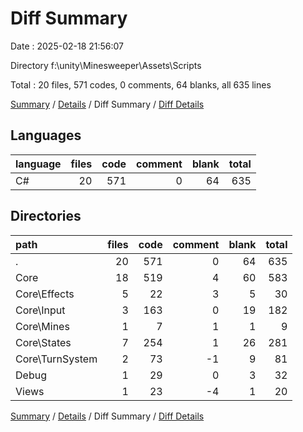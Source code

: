 # Diff Summary

Date : 2025-02-18 21:56:07

Directory f:\\unity\\Minesweeper\\Assets\\Scripts

Total : 20 files,  571 codes, 0 comments, 64 blanks, all 635 lines

[Summary](results.md) / [Details](details.md) / Diff Summary / [Diff Details](diff-details.md)

## Languages
| language | files | code | comment | blank | total |
| :--- | ---: | ---: | ---: | ---: | ---: |
| C# | 20 | 571 | 0 | 64 | 635 |

## Directories
| path | files | code | comment | blank | total |
| :--- | ---: | ---: | ---: | ---: | ---: |
| . | 20 | 571 | 0 | 64 | 635 |
| Core | 18 | 519 | 4 | 60 | 583 |
| Core\\Effects | 5 | 22 | 3 | 5 | 30 |
| Core\\Input | 3 | 163 | 0 | 19 | 182 |
| Core\\Mines | 1 | 7 | 1 | 1 | 9 |
| Core\\States | 7 | 254 | 1 | 26 | 281 |
| Core\\TurnSystem | 2 | 73 | -1 | 9 | 81 |
| Debug | 1 | 29 | 0 | 3 | 32 |
| Views | 1 | 23 | -4 | 1 | 20 |

[Summary](results.md) / [Details](details.md) / Diff Summary / [Diff Details](diff-details.md)